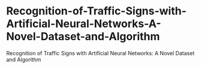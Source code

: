 # Recognition-of-Traffic-Signs-with-Artificial-Neural-Networks-A-Novel-Dataset-and-Algorithm
Recognition of Traffic Signs with Artificial Neural Networks: A Novel Dataset and Algorithm
